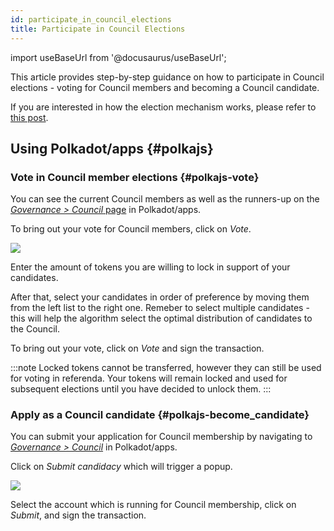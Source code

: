 ```yaml
---
id: participate_in_council_elections
title: Participate in Council Elections
---
```


import useBaseUrl from '@docusaurus/useBaseUrl';

This article provides step-by-step guidance on how to participate in Council elections - voting for Council members and becoming a Council candidate.

If you are interested in how the election mechanism works, please refer to [this post](/democracy_council#elections).

## Using Polkadot/apps {#polkajs}
### Vote in Council member elections {#polkajs-vote}
You can see the current Council members as well as the runners-up on the [*Governance > Council* page](https://polkadot.js.org/apps/?rpc=wss%253A%252F%252Frpc.hydradx.cloud#/council) in Polkadot/apps.

To bring out your vote for Council members, click on *Vote*.

<div style={{textAlign: 'center'}}>
  <img src={useBaseUrl('/participate_in_council_elections/polkajs-vote.jpg')} />
</div>

Enter the amount of tokens you are willing to lock in support of your candidates.

After that, select your candidates in order of preference by moving them from the left list to the right one. Remeber to select multiple candidates - this will help the algorithm select the optimal distribution of candidates to the Council.

To bring out your vote, click on *Vote* and sign the transaction.

:::note
Locked tokens cannot be transferred, however they can still be used for voting in referenda. Your tokens will remain locked and used for subsequent elections until you have decided to unlock them.
:::

### Apply as a Council candidate {#polkajs-become_candidate}
You can submit your application for Council membership by navigating to [*Governance > Council*](https://polkadot.js.org/apps/?rpc=wss%253A%252F%252Frpc.hydradx.cloud#/council) in Polkadot/apps.

Click on *Submit candidacy* which will trigger a popup.

<div style={{textAlign: 'center'}}>
  <img src={useBaseUrl('/participate_in_council_elections/polkajs-apply.jpg')} />
</div>

Select the account which is running for Council membership, click on *Submit*, and sign the transaction. 
